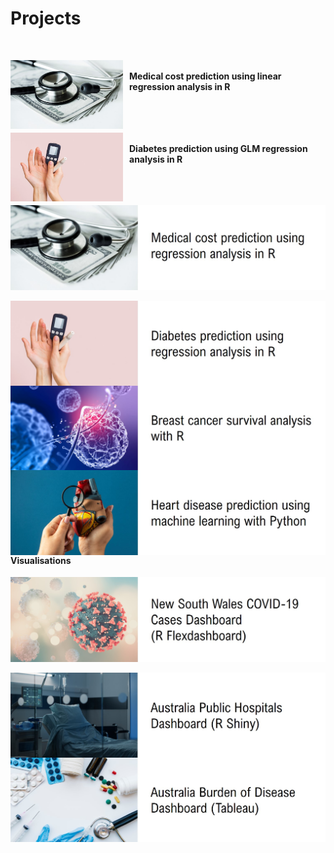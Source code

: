 # Projects

<br>

<img align = left src= "assets/img/medical.jpg" width = "180" height = "110" style= "margin-right: 10px;"/><br/>
**Medical cost prediction using linear regression analysis in R**<br/><br/><br/>
&nbsp;

<img align = left src= "assets/img/diabetes.jpg" width = "180" height = "110" style= "margin-right: 10px;"/><br/>
**Diabetes prediction using GLM regression analysis in R**<br/><br/><br/>
&nbsp;




<img align = left src= "assets/img/medical_title.jpg">
&nbsp;

<img align = left src= "assets/img/diabetes_title.jpg">
&nbsp;

<img align = left src= "assets/img/cancer_title.jpg">
&nbsp;

<img align = left src= "assets/img/heart_title.jpg">
&nbsp;
&nbsp;

#### Visualisations

<img align = left src= "assets/img/covid_title.jpg">
&nbsp;

<img align = left src= "assets/img/hospital_title.jpg">
&nbsp;

<img align = left src= "assets/img/burden_title.jpg">
&nbsp;


